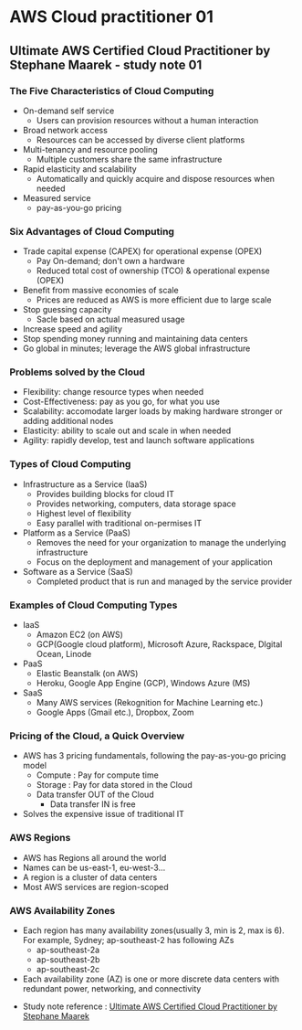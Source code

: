 # AWS Cloud practitioner 01

## Ultimate AWS Certified Cloud Practitioner by Stephane Maarek - study note 01

### The Five Characteristics of Cloud Computing
* On-demand self service
  * Users can provision resources without a human interaction
* Broad network access
  * Resources can be accessed by diverse client platforms
* Multi-tenancy and resource pooling
  * Multiple customers share the same infrastructure
* Rapid elasticity and scalability
  * Automatically and quickly acquire and dispose resources when needed
* Measured service
  * pay-as-you-go pricing

### Six Advantages of Cloud Computing
* Trade capital expense (CAPEX) for operational expense (OPEX)
  * Pay On-demand; don't own a hardware
  * Reduced total cost of ownership (TCO) & operational expense (OPEX)
* Benefit from massive economies of scale
  * Prices are reduced as AWS is more efficient due to large scale
* Stop guessing capacity
  * Sacle based on actual measured usage
* Increase speed and agility
* Stop spending money running and maintaining data centers
* Go global in minutes; leverage the AWS global infrastructure

### Problems solved by the Cloud
* Flexibility: change resource types when needed
* Cost-Effectiveness: pay as you go, for what you use
* Scalability: accomodate larger loads by making hardware stronger or adding additional nodes
* Elasticity: ability to scale out and scale in when needed
* Agility: rapidly develop, test and launch software applications

### Types of Cloud Computing
* Infrastructure as a Service (IaaS)
  * Provides building blocks for cloud IT
  * Provides networking, computers, data storage space
  * Highest level of flexibility
  * Easy parallel with traditional on-permises IT
* Platform as a Service (PaaS)
  * Removes the need for your organization to manage the underlying infrastructure
  * Focus on the deployment and management of your application
* Software as a Service (SaaS)
  * Completed product that is run and managed by the service provider

### Examples of Cloud Computing Types
* IaaS
  * Amazon EC2 (on AWS)
  * GCP(Google cloud platform), Microsoft Azure, Rackspace, DIgital Ocean, Linode
* PaaS
  * Elastic Beanstalk (on AWS)
  * Heroku, Google App Engine (GCP), Windows Azure (MS)
* SaaS
  * Many AWS services (Rekognition for Machine Learning etc.)
  * Google Apps (Gmail etc.), Dropbox, Zoom

### Pricing of the Cloud, a Quick Overview
* AWS has 3 pricing fundamentals, following the pay-as-you-go pricing model
  * Compute : Pay for compute time
  * Storage : Pay for data stored in the Cloud
  * Data transfer OUT of the Cloud
    * Data transfer IN is free
* Solves the expensive issue of traditional IT

### AWS Regions
* AWS has Regions all around the world
* Names can be us-east-1, eu-west-3...
* A region is a cluster of data centers
* Most AWS services are region-scoped

### AWS Availability Zones
* Each region has many availability zones(usually 3, min is 2, max is 6). For example, Sydney; ap-southeast-2 has following AZs
  * ap-southeast-2a
  * ap-southeast-2b
  * ap-southeast-2c
* Each availability zone (AZ) is one or more discrete data centers with redundant power, networking, and connectivity

- Study note reference : [Ultimate AWS Certified Cloud Practitioner by Stephane Maarek](https://www.udemy.com/course/aws-certified-cloud-practitioner-new/)
